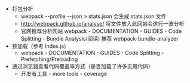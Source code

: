 - 打包分析
  - webpack --profile --json > stats.json 会生成 stats.json 文件
  - http://webpack.github.io/analyse/ 将文件放入此网站会进行一波分析
  - 官网推荐分析网站 webpack - DOCUMENTATION - GUIDES - Code Splitting - Bundle Analysis(阅读) 推荐 webpack-bundle-analyzer
- 预加载（参考 index.js）
  - webpack - DOCUMENTATION - GUIDES - Code Splitting - Prefetching/Preloading
- 通过浏览器查看代码覆盖率方式（是否加载了许多无用代码）
  - 开发者工具 - more tools - coverage

